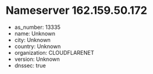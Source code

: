 # Nameserver 162.159.50.172

* as_number: 13335
* name: Unknown
* city: Unknown
* country: Unknown
* organization: CLOUDFLARENET
* version: Unknown
* dnssec: true
